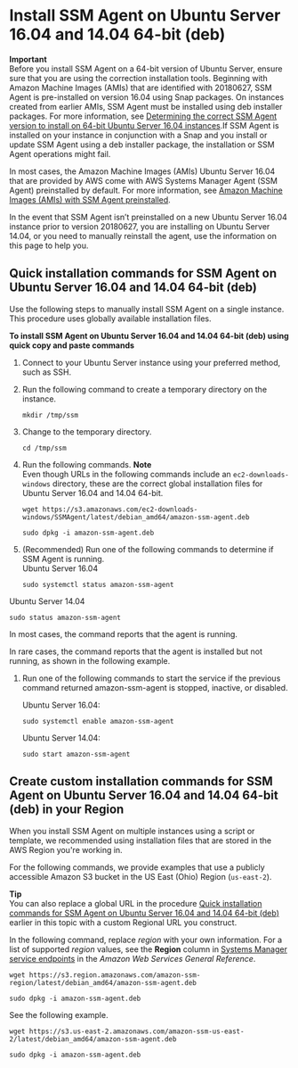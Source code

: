 # Install SSM Agent on Ubuntu Server 16\.04 and 14\.04 64\-bit \(deb\)<a name="agent-install-ubuntu-64-deb"></a>

**Important**  
Before you install SSM Agent on a 64\-bit version of Ubuntu Server, ensure sure that you are using the correction installation tools\. Beginning with Amazon Machine Images \(AMIs\) that are identified with 20180627, SSM Agent is pre\-installed on version 16\.04 using Snap packages\. On instances created from earlier AMIs, SSM Agent must be installed using deb installer packages\. For more information, see [Determining the correct SSM Agent version to install on 64\-bit Ubuntu Server 16\.04 instances](agent-install-ubuntu-about-v16.md)\.If SSM Agent is installed on your instance in conjunction with a Snap and you install or update SSM Agent using a deb installer package, the installation or SSM Agent operations might fail\.

In most cases, the Amazon Machine Images \(AMIs\) Ubuntu Server 16\.04 that are provided by AWS come with AWS Systems Manager Agent \(SSM Agent\) preinstalled by default\. For more information, see [Amazon Machine Images \(AMIs\) with SSM Agent preinstalled](ami-preinstalled-agent.md)\.

In the event that SSM Agent isn’t preinstalled on a new Ubuntu Server 16\.04 instance prior to version 20180627, you are installing on Ubuntu Server 14\.04, or you need to manually reinstall the agent, use the information on this page to help you\.

## Quick installation commands for SSM Agent on Ubuntu Server 16\.04 and 14\.04 64\-bit \(deb\)<a name="quick-install-ub-16-14-64-bit"></a>

Use the following steps to manually install SSM Agent on a single instance\. This procedure uses globally available installation files\. 

**To install SSM Agent on Ubuntu Server 16\.04 and 14\.04 64\-bit \(deb\) using quick copy and paste commands**

1. Connect to your Ubuntu Server instance using your preferred method, such as SSH\.

1. Run the following command to create a temporary directory on the instance\.

   ```
   mkdir /tmp/ssm
   ```

1. Change to the temporary directory\.

   ```
   cd /tmp/ssm
   ```

1. Run the following commands\.
**Note**  
Even though URLs in the following commands include an `ec2-downloads-windows` directory, these are the correct global installation files for Ubuntu Server 16\.04 and 14\.04 64\-bit\. 

   ```
   wget https://s3.amazonaws.com/ec2-downloads-windows/SSMAgent/latest/debian_amd64/amazon-ssm-agent.deb
   ```

   ```
   sudo dpkg -i amazon-ssm-agent.deb
   ```

1. \(Recommended\) Run one of the following commands to determine if SSM Agent is running\.   
Ubuntu Server 16\.04  

   ```
   sudo systemctl status amazon-ssm-agent
   ```  
Ubuntu Server 14\.04  

   ```
   sudo status amazon-ssm-agent
   ```

   In most cases, the command reports that the agent is running\.

   In rare cases, the command reports that the agent is installed but not running, as shown in the following example\.

1. Run one of the following commands to start the service if the previous command returned amazon\-ssm\-agent is stopped, inactive, or disabled\.

   Ubuntu Server 16\.04:

   ```
   sudo systemctl enable amazon-ssm-agent
   ```

   Ubuntu Server 14\.04:

   ```
   sudo start amazon-ssm-agent
   ```

## Create custom installation commands for SSM Agent on Ubuntu Server 16\.04 and 14\.04 64\-bit \(deb\) in your Region<a name="custom-url-ub-16-14-64-bit"></a>

When you install SSM Agent on multiple instances using a script or template, we recommended using installation files that are stored in the AWS Region you're working in\. 

For the following commands, we provide examples that use a publicly accessible Amazon S3 bucket in the US East \(Ohio\) Region \(`us-east-2`\)\. 

**Tip**  
You can also replace a global URL in the procedure [Quick installation commands for SSM Agent on Ubuntu Server 16\.04 and 14\.04 64\-bit \(deb\)](#quick-install-ub-16-14-64-bit) earlier in this topic with a custom Regional URL you construct\.

In the following command, replace *region* with your own information\. For a list of supported *region* values, see the **Region** column in [Systems Manager service endpoints](https://docs.aws.amazon.com/general/latest/gr/ssm.html#ssm_region) in the *Amazon Web Services General Reference*\.

```
wget https://s3.region.amazonaws.com/amazon-ssm-region/latest/debian_amd64/amazon-ssm-agent.deb
```

```
sudo dpkg -i amazon-ssm-agent.deb
```

See the following example\.

```
wget https://s3.us-east-2.amazonaws.com/amazon-ssm-us-east-2/latest/debian_amd64/amazon-ssm-agent.deb
```

```
sudo dpkg -i amazon-ssm-agent.deb
```